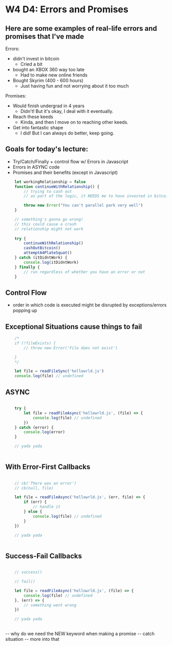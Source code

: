 # W4 D4: Errors and Promises

## Here are some examples of real-life errors and promises that I've made

Errors:

- didn't invest in bitcoin
    - Cried a bit
- bought an XBOX 360 way too late
    - Had to make new online friends
- Bought Skyrim (400 - 600 hours)
    - Just having fun and not worrying about it too much

Promises:

- Would finish undergrad in 4 years
    - Didn't! But it's okay, I deal with it eventually.
- Reach these keeds
    - Kinda, and then I move on to reaching other keeds.
- Get into fantastic shape
    - I did! But I can always do better, keep going.

## Goals for today's lecture:

- Try/Catch/Finally + control flow w/ Errors in Javascript
- Errors in ASYNC code
- Promises and their benefits (except in Javascript)

```js
    let workingRelationship = false
    function continueWithRelationship() {
        // trying to cash out
        // as part of the logic, it NEEDS me to have invested in bitcoin

        throw new Error("You can't parallel park very well")
    }

    // something's gonna go wrong!
    // this could cause a crash
    // relationship might not work
    
    try {
        continueWithRelationship()
        cashOutBitcoin()
        attemptA4PlateSquat()
    } catch (itDidntWork) {
        console.log(itDidntWork)
    } finally {
        // run regardless of whether you have an error or not
    }

```

## Control Flow

- order in which code is executed might be disrupted by exceptions/errors popping up

## Exceptional Situations cause things to fail

```js
    /*
    if (!fileExists) {
        // throw new Error('File does not exist')

    }
    */

    let file = readFileSync('hellowrld.js')
    console.log(file) // undefined
```

## ASYNC

```js

    try {
        let file = readFileAsync('hellowrld.js', (file) => {
            console.log(file) // undefined
        })
    } catch (error) {
        console.log(error)
    }

    // yada yada
   
```

## With Error-First Callbacks

```js

    // cb('There was an error')
    // cb(null, file)

    let file = readFileAsync('hellowrld.js', (err, file) => {
        if (err) {
            // handle it
        } else {
            console.log(file) // undefined
        }
    })

    // yada yada
   
```

## Success-Fail Callbacks

```js

    // success()

    // fail()

    let file = readFileAsync('hellowrld.js', (file) => {
        console.log(file) // undefined
    }, (err) => {
        // something went wrong
    })

    // yada yada
   
```

-- why do we need the NEW keyword when making a promise
-- catch situation -- more into that